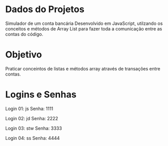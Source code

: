 # Dados do Projetos

Simulador de um conta bancária Desenvolvido em JavaScript, utilzando os conceitos e métodos de Array List para fazer
toda a comunicação entre as contas do código.

# Objetivo
Praticar conceintos de listas e métodos array através de transações entre contas.

# Logins e Senhas
Login 01: js
Senha: 1111

Login 02: jd
Senha: 2222

Login 03: stw
Senha: 3333

Login 04: ss
Senha: 4444
